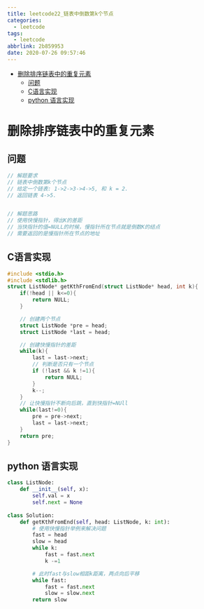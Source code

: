 ```yaml
---
title: leetcode22_链表中倒数第k个节点
categories:
  - leetcode
tags:
  - leetcode
abbrlink: 2b859953
date: 2020-07-26 09:57:46
---
```


<!-- @import "[TOC]" {cmd="toc" depthFrom=1 depthTo=6 orderedList=false} -->

<!-- code_chunk_output -->

- [删除排序链表中的重复元素](#删除排序链表中的重复元素)
  - [问题](#问题)
  - [C语言实现](#c语言实现)
  - [python 语言实现](#python-语言实现)

<!-- /code_chunk_output -->
<!-- more -->


# 删除排序链表中的重复元素


## 问题
```c
// 解题要求
// 链表中倒数第k个节点
// 给定一个链表: 1->2->3->4->5, 和 k = 2.
// 返回链表 4->5.


// 解题思路
// 使用快慢指针，得出K的差距
// 当快指针的值=NULL的时候，慢指针所在节点就是倒数K的结点
// 需要返回的是慢指针所在节点的地址
```

## C语言实现

```c
#include <stdio.h>
#include <stdlib.h>
struct ListNode* getKthFromEnd(struct ListNode* head, int k){
    if(!head || k<=0){
        return NULL;
    }

    // 创建两个节点
    struct ListNode *pre = head;
    struct ListNode *last = head;

    // 创建快慢指针的差距
    while(k){
        last = last->next;
        // 判断是否只有一个节点
        if (!last && k !=1){
            return NULL;
        }
        k--;
    }
    // 让快慢指针不断向后跳，直到快指针=NUll
    while(last!=0){
        pre = pre->next;
        last = last->next;
    }
    return pre;
}
```

## python 语言实现

```python
class ListNode:
    def __init__(self, x):
        self.val = x
        self.next = None
        
class Solution:
    def getKthFromEnd(self, head: ListNode, k: int):
        # 使用快慢指针举例来解决问题
        fast = head
        slow = head
        while k:
            fast = fast.next
            k -=1

        # 此时fast与slow相距k距离，两点向后平移
        while fast:
            fast = fast.next
            slow = slow.next
        return slow
```

